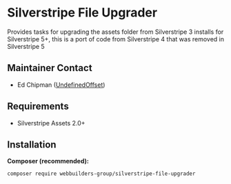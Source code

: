 Silverstripe File Upgrader
=================
Provides tasks for upgrading the assets folder from Silverstripe 3 installs for Silverstripe 5+, this is a port of code from Silverstripe 4 that was removed in Silverstripe 5

## Maintainer Contact
* Ed Chipman ([UndefinedOffset](https://github.com/UndefinedOffset))

## Requirements
* Silverstripe Assets 2.0+


## Installation
__Composer (recommended):__
```
composer require webbuilders-group/silverstripe-file-upgrader
```
